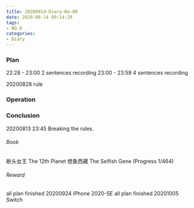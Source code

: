 ```yaml
---
title: 20200814-Diary-No-00
date: 2020-08-14 09:14:29
tags:
- NO.0
categories:
- Diary
---
```


### Plan 

 22:28 - 23:00 2 sentences recording 
 23:00 - 23:59 4 sentences recording

20200828 rule

### Operation


 
### Conclusion
20200813 23:45 Breaking the rules. 


###### Book	
断头女王
The 12th Planet
想象西藏
The Selfish Gene (Progress 1/464)

###### Reward 
all plan finished 20200924 iPhone 2020-SE
all plan finished 20201005 Switch
